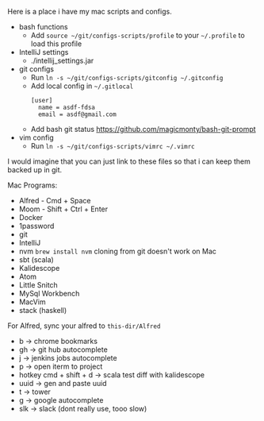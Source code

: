 Here is a place i have my mac scripts and configs.

* bash functions
    - Add `source ~/git/configs-scripts/profile` to your `~/.profile` to load this profile
* IntelliJ settings
    - ./intellij_settings.jar
* git configs
    - Run `ln -s ~/git/configs-scripts/gitconfig ~/.gitconfig`
    - Add local config in `~/.gitlocal`
      ```
      [user]
        name = asdf-fdsa
        email = asdf@gmail.com
      ```
    - Add bash git status https://github.com/magicmonty/bash-git-prompt
* vim config
    - Run `ln -s ~/git/configs-scripts/vimrc ~/.vimrc`

I would imagine that you can just link to these files so that i can keep them backed up in git.

Mac Programs:
* Alfred - Cmd + Space
* Moom - Shift + Ctrl + Enter
* Docker
* 1password
* git
* IntelliJ
* nvm `brew install nvm` cloning from git doesn't work on Mac
* sbt (scala)
* Kalidescope
* Atom
* Little Snitch
* MySql Workbench
* MacVim
* stack (haskell)

For Alfred, sync your alfred to `this-dir/Alfred`

* b -> chrome bookmarks
* gh -> git hub autocomplete
* j -> jenkins jobs autocomplete
* p -> open iterm to project
* hotkey cmd + shift + d -> scala test diff with kalidescope
* uuid -> gen and paste uuid
* t -> tower
* g -> google autocomplete
* slk -> slack (dont really use, tooo slow)
